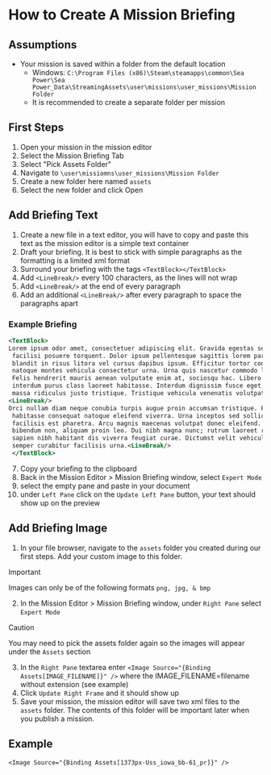 # How to Create A Mission Briefing

## Assumptions
- Your mission is saved within a folder from the default location
    - Windows: `C:\Program Files (x86)\Steam\steamapps\common\Sea Power\Sea Power_Data\StreamingAssets\user\missions\user_missions\Mission Folder`
    - It is recommended to create a separate folder per mission

## First Steps

1. Open your mission in the mission editor
2. Select the Mission Briefing Tab
3. Select "Pick Assets Folder"
4. Navigate to `\user\missiomns\user_missions\Mission Folder`
5. Create a new folder here named `assets`
7. Select the new folder and click Open

## Add Briefing Text

1. Create a new file in a text editor, you will have to copy and paste this text as the mission editor is a simple text container
2. Draft your briefing. It is best to stick with simple paragraphs as the formatting is a limited xml format
3. Surround your briefing with the tags `<TextBlock></TextBlock>`
4. Add `<LineBreak/>` every 100 characters, as the lines will not wrap
5. Add `<LineBreak/>` at the end of every paragraph
6. Add an additional `<LineBreak/>` after every paragraph to space the paragraphs apart


### Example Briefing
```xml
<TextBlock>
Lorem ipsum odor amet, consectetuer adipiscing elit. Gravida egestas sed risus porta mus<LineBreak/>
 facilisi posuere torquent. Dolor ipsum pellentesque sagittis lorem parturient. Vehicula quam<LineBreak/>
 blandit in risus litora vel cursus dapibus ipsum. Efficitur tortor consequat quam ligula<LineBreak/>
 natoque montes vehicula consectetur urna. Urna quis nascetur commodo luctus iaculis quam.<LineBreak/>
 Felis hendrerit mauris aenean vulputate enim at, sociosqu hac. Libero faucibus sapien sed<LineBreak/>
 interdum purus class laoreet habitasse. Interdum dignissim fusce eget, ipsum ullamcorper<LineBreak/>
 massa ridiculus justo tristique. Tristique vehicula venenatis volutpat nisi amet.<LineBreak/>
<LineBreak/>
Orci nullam diam neque conubia turpis augue proin accumsan tristique. Pharetra sit ornare;<LineBreak/>
 habitasse consequat natoque eleifend viverra. Urna inceptos sed sollicitudin dui consequat<LineBreak/>
 facilisis est pharetra. Arcu magnis maecenas volutpat donec eleifend. Habitasse semper<LineBreak/>
 bibendum non, aliquam proin leo. Dui nibh magna nunc; rutrum laoreet rutrum cubilia. Penatibus<LineBreak/>
 sapien nibh habitant dis viverra feugiat curae. Dictumst velit vehicula mauris facilisis semper<LineBreak/>
 semper curabitur facilisis urna.<LineBreak/>
 </TextBlock>
```
7. Copy your briefing to the clipboard
8. Back in the Mission Editor > Mission Briefing window, select `Expert Mode`
9. select the empty pane and paste in your document
10. under `Left Pane` click on the `Update Left Pane` button, your text should show up on the preview

## Add Briefing Image
1. In your file browser, navigate to the `assets` folder you created during our first steps. Add your custom image to this folder.
> [!IMPORTANT]
> Images can only be of the following formats `png, jpg, & bmp`
2. In the Mission Editor > Mission Briefing window, under `Right Pane` select `Expert Mode`
> [!CAUTION]
> You may need to pick the assets folder again so the images will appear under the `Assets` section
3. In the `Right Pane` textarea enter `<Image Source="{Binding Assets[IMAGE_FILENAME]}" />` where the IMAGE_FILENAME=filename without extension (see example)
4. Click `Update Right Frame` and it should show up
5. Save your mission, the mission editor will save two xml files to the `assets` folder. The contents of this folder will be important later when you publish a mission.
## Example
```
<Image Source="{Binding Assets[1373px-Uss_iowa_bb-61_pr]}" /> 
```





